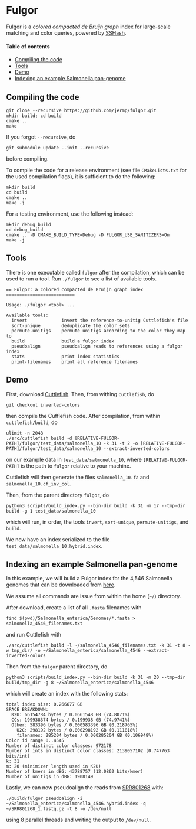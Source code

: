 Fulgor
======

Fulgor is a *colored compacted de Bruijn graph* index for large-scale matching and color queries, powered by [SSHash](https://github.com/jermp/sshash).

#### Table of contents
* [Compiling the code](#compiling-the-code)
* [Tools](#tools)
* [Demo](#Demo)
* [Indexing an example Salmonella pan-genome](#indexing-an-example-salmonella-pan-genome)


Compiling the code
------------------

    git clone --recursive https://github.com/jermp/fulgor.git
    mkdir build; cd build
    cmake ..
    make

If you forgot `--recursive`, do

    git submodule update --init --recursive

before compiling.

To compile the code for a release environment (see file `CMakeLists.txt` for the used compilation flags), it is sufficient to do the following:

    mkdir build
    cd build
    cmake ..
    make -j

For a testing environment, use the following instead:

    mkdir debug_build
    cd debug_build
    cmake .. -D CMAKE_BUILD_TYPE=Debug -D FULGOR_USE_SANITIZERS=On
    make -j
    
Tools
-----

There is one executable called `fulgor` after the compilation, which can be used to run a tool.
Run `./fulgor` to see a list of available tools.

	== Fulgor: a colored compacted de Bruijn graph index ==========================
	
	Usage: ./fulgor <tool> ...
	
	Available tools:
	  invert          	 invert the reference-to-unitig Cuttlefish's file 
	  sort-unique     	 deduplicate the color sets 
	  permute-unitigs 	 permute unitigs according to the color they map to 
	  build           	 build a fulgor index 
	  pseudoalign     	 pseudoalign reads to references using a fulgor index 
	  stats           	 print index statistics 
	  print-filenames 	 print all reference filenames 


Demo
----

First, download [Cuttlefish](https://github.com/COMBINE-lab/cuttlefish).
Then, from withing `cuttlefish`, do

	git checkout inverted-colors 
	
then compile the Cufflefish code. After compilation,
from within `cuttlefish/build`, do

    ulimit -n 2048
    ./src/cuttlefish build -d [RELATIVE-FULGOR-PATH]/fulgor/test_data/salmonella_10 -k 31 -t 2 -o [RELATIVE-FULGOR-PATH]/fulgor/test_data/salmonella_10 --extract-inverted-colors

on our example data in `test_data/salmonella_10`, where `[RELATIVE-FULGOR-PATH]` is the path to `fulgor` relative to your machine.

Cuttlefish will then generate the files
`salmonella_10.fa` and `salmonella_10.cf_inv_col`.

Then, from the parent directory `fulgor`, do

	python3 scripts/build_index.py --bin-dir build -k 31 -m 17 --tmp-dir build -g 1 test_data/salmonella_10 

which will run, in order, the tools `invert`, `sort-unique`, `permute-unitigs`, and `build`.

We now have an index serialized to the file `test_data/salmonella_10.hybrid.index`.



<!--Then, from within `fulgor/build`, invert the reference to unitig mapping with:

    ./fulgor invert -i ../test_data/salmonella_10 -g 1 -d tmp_dir --verbose

Deduplicate the color classes and build the map from unitig ids to color classes:

    ./fulgor sort_unique -i ../test_data/salmonella_10 -g 1 -d tmp_dir --verbose

Then permute the unitigs by color class:

    ./fulgor permute_unitigs -i ../test_data/salmonella_10 -g 1 -d tmp_dir --verbose

And finally build the index with:

    ./fulgor build -i ../test_data/salmonella_10 -k 31 -m 17 -d tmp_dir --verbose

Check correctness of colors:

    ./check_colors -i ../test_data/salmonella_10-->


Indexing an example Salmonella pan-genome
-----------------------------------------

In this example, we will build a Fulgor index for the 4,546 Salmonella genomes that can be downloaded from [here](https://zenodo.org/record/1323684).

We assume all commands are issue from within the home (`~/`) directory.

After download,
create a list of all `.fasta` filenames with

	find $(pwd)/Salmonella_enterica/Genomes/*.fasta > salmonella_4546_filenames.txt
	
and run Cuttlefish with

    ./src/cuttlefish build -l ~/salmonella_4546_filenames.txt -k 31 -t 8 -w tmp_dir/ -o ~/Salmonella_enterica/salmonella_4546 --extract-inverted-colors
    
Then from the `fulgor` parent directory, do

	python3 scripts/build_index.py --bin-dir build -k 31 -m 20 --tmp-dir build/tmp_dir -g 8 ~/Salmonella_enterica/salmonella_4546

which will create an index with the following stats:

	total index size: 0.266677 GB
	SPACE BREAKDOWN:
	  K2U: 66154784 bytes / 0.0661548 GB (24.8071%)
	  CCs: 199938374 bytes / 0.199938 GB (74.9741%)
	  Other: 583396 bytes / 0.000583396 GB (0.218765%)
	    U2C: 298192 bytes / 0.000298192 GB (0.111818%)
	    filenames: 285204 bytes / 0.000285204 GB (0.106948%)
	Color id range 0..4545
	Number of distinct color classes: 972178
	Number of ints in distinct color classes: 2139057102 (0.747763 bits/int)
	k: 31
	m: 20 (minimizer length used in K2U)
	Number of kmers in dBG: 43788757 (12.0862 bits/kmer)
	Number of unitigs in dBG: 1908149

Lastly, we can now pseudoalign the reads from [SRR801268](ftp://ftp.sra.ebi.ac.uk/vol1/fastq/SRR801/SRR801268/SRR801268_1.fastq.gz) with:

	./build/fulgor pseudoalign -i ~/Salmonella_enterica/salmonella_4546.hybrid.index -q ~/SRR801268_1.fastq.gz -t 8 -o /dev/null

using 8 parallel threads and writing the output to `/dev/null`.
